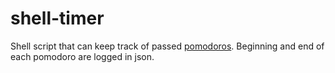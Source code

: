 # shell-timer

Shell script that can keep track of passed [pomodoros](https://en.wikipedia.org/wiki/Pomodoro_Technique). Beginning and end of each pomodoro are logged in json.
